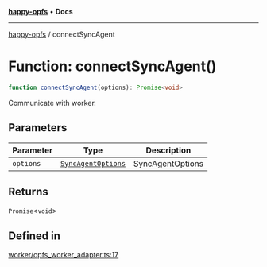 [**happy-opfs**](../README.md) • **Docs**

***

[happy-opfs](../README.md) / connectSyncAgent

# Function: connectSyncAgent()

```ts
function connectSyncAgent(options): Promise<void>
```

Communicate with worker.

## Parameters

| Parameter | Type | Description |
| ------ | ------ | ------ |
| `options` | [`SyncAgentOptions`](../interfaces/SyncAgentOptions.md) | SyncAgentOptions |

## Returns

`Promise`\<`void`\>

## Defined in

[worker/opfs\_worker\_adapter.ts:17](https://github.com/JiangJie/happy-opfs/blob/6253d25d45ee43710777316ce4d92b062d8744f7/src/worker/opfs_worker_adapter.ts#L17)
